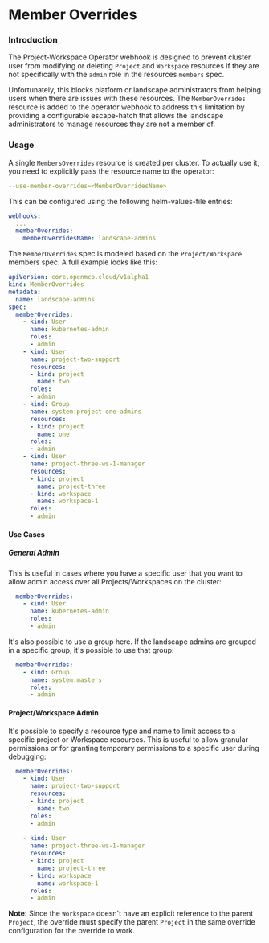# Member Overrides

### Introduction

The Project-Workspace Operator webhook is designed to prevent cluster user from modifying or deleting `Project` and `Workspace` resources if they are not specifically with the `admin` role in the resources `members` spec. 

Unfortunately, this blocks platform or landscape administrators from helping users when there are issues with these resources. The `MemberOverrides` resource is added to the operator webhook to address this limitation by providing a configurable escape-hatch that allows the landscape administrators to manage resources they are not a member of. 

### Usage
A single `MembersOverrides` resource is created per cluster. To actually use it, you need to explicitly pass the resource name to the operator:

```yaml
--use-member-overrides=<MemberOverridesName>
```

This can be configured using the following helm-values-file entries:
```yaml
webhooks:
  ...
  memberOverrides:
    memberOverridesName: landscape-admins
```

The `MemberOverrides` spec is modeled based on the `Project/Workspace` members spec. A full example looks like this:


```yaml
apiVersion: core.openmcp.cloud/v1alpha1
kind: MemberOverrides
metadata:
  name: landscape-admins
spec:
  memberOverrides:
    - kind: User
      name: kubernetes-admin
      roles:
      - admin
    - kind: User
      name: project-two-support
      resources:
      - kind: project
        name: two
      roles:
      - admin
    - kind: Group
      name: system:project-one-admins
      resources:
      - kind: project
        name: one
      roles:
      - admin
    - kind: User
      name: project-three-ws-1-manager
      resources:
      - kind: project
        name: project-three
      - kind: workspace
        name: workspace-1
      roles:
      - admin
```

#### Use Cases

##### General Admin
This is useful in cases where you have a specific user that you want to allow admin access over all Projects/Workspaces on the cluster:
```yaml
  memberOverrides:
    - kind: User
      name: kubernetes-admin
      roles:
      - admin
```

It's also possible to use a group here. If the landscape admins are grouped in a specific group, it's possible to use that group:
```yaml
  memberOverrides:
    - kind: Group
      name: system:masters
      roles:
      - admin
```

#### Project/Workspace Admin
It's possible to specify a resource type and name to limit access to a specific project or Workspace resources. This is useful to allow granular permissions or for granting temporary permissions to a specific user during debugging:


```yaml
  memberOverrides:
    - kind: User
      name: project-two-support
      resources:
      - kind: project
        name: two
      roles:
      - admin
   
    - kind: User
      name: project-three-ws-1-manager
      resources:
      - kind: project
        name: project-three
      - kind: workspace
        name: workspace-1
      roles:
      - admin
```

**Note:** Since the `Workspace` doesn't have an explicit reference to the parent `Project`, the override must specify the parent `Project` in the same override configuration for the override to work. 